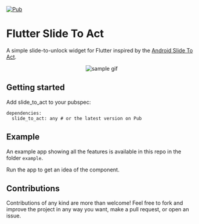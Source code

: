 [![Pub](https://img.shields.io/pub/v/slide_to_act.svg)](https://pub.dartlang.org/packages/slide_to_act)

# Flutter Slide To Act

A simple slide-to-unlock widget for Flutter inspired by the [Android Slide To Act](https://github.com/cortinico/slidetoact).

<p align="center">
  <img src="https://raw.githubusercontent.com/imtoori/flutter-slide-to-act/master/assets/main.gif" alt="sample gif"/>
</p>

## Getting started

Add slide_to_act to your pubspec:

```
dependencies:
  slide_to_act: any # or the latest version on Pub
```

## Example

An example app showing all the features is available in this repo in the folder `example`.

Run the app to get an idea of the component.

## Contributions

Contributions of any kind are more than welcome! Feel free to fork and improve the project in any way you want, make a pull request, or open an issue.
